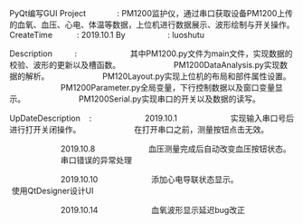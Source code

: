 
PyQt编写GUI
Project              : PM1200监护仪，通过串口获取设备PM1200上传的血氧、血压、心电、体温等数据，上位机进行数据展示、波形绘制与开关操作。
CreateTime           : 2019.10.1
By                   : luoshutu

Description          :
                       其中PM1200.py文件为main文件，实现数据的校验、波形的更新以及槽函数。
                       PM1200DataAnalysis.py实现数据的解析。
                       PM120Layout.py实现上位机的布局和部件属性设置。
                       PM1200Parameter.py全局变量，下行控制数据以及窗口变量显示。
                       PM1200Serial.py实现串口的开关以及数据的读写。

UpDateDescription    :
                       2019.10.1
                       实现输入串口号后进行打开关闭操作。
                       在打开串口之前，测量按钮点击无效。


                       2019.10.8
                       血压测量完成后自动改变血压按钮状态。
                       串口错误的异常处理

                       2019.10.10
                       添加心电导联状态显示。
                       使用QtDesigner设计UI

                       2019.10.14
                       血氧波形显示延迟bug改正
                       


